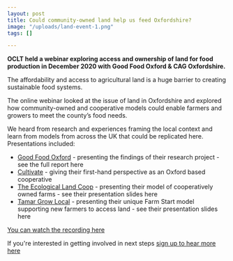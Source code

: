 ```yaml
---
layout: post
title: Could community-owned land help us feed Oxfordshire?
image: "/uploads/land-event-1.png"
tags: []

---
```

**OCLT held a webinar exploring access and ownership of land for food production in December 2020 with Good Food Oxford & CAG Oxfordshire.**

The affordability and access to agricultural land is a huge barrier to creating sustainable food systems.

The online webinar looked at the issue of land in Oxfordshire and explored how community-owned and cooperative models could enable farmers and growers to meet the county’s food needs.

We heard from research and experiences framing the local context and learn from models from across the UK that could be replicated here. Presentations included:

* [Good Food Oxford](https://goodfoodoxford.org/) - presenting the findings of their research project - see the full report here
* [Cultivate](https://cultivateoxford.org/) - giving their first-hand perspective as an Oxford based cooperative
* [The Ecological Land Coop](https://ecologicalland.coop/) - presenting their model of cooperatively owned farms - see their presentation slides here
* [Tamar Grow Local](https://tamargrowlocal.org/) - presenting their unique Farm Start model supporting new farmers to access land - see their presentation slides here

[You can watch the recording here](https://www.facebook.com/oxfordshireclt/posts/3822652324453639)

If you're interested in getting involved in next steps [sign up to hear more here](https://docs.google.com/forms/d/e/1FAIpQLScH2gW2qPR9LDVcG-1VJDIZtins_QdKkKUMpwaU2mCAQZnjmw/viewform)